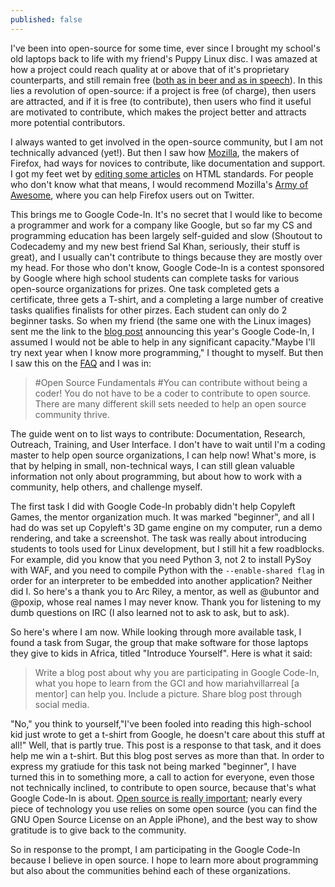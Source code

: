 ```yaml
---
published: false
---
```


I've been into open-source for some time, ever since I brought my school's old laptops back to life with my friend's Puppy Linux disc. I was amazed at how a project could reach quality at or above that of it's proprietary counterparts, and still remain free ([both as in beer and as in speech](http://www.gnu.org/philosophy/free-sw.html)). In this lies a revolution of open-source: if a project is free (of charge), then users are attracted, and if it is free (to contribute), then users who find it useful are motivated to contribute, which makes the project better and attracts more potential contributors.

I always wanted to get involved in the open-source community, but I am not technically advanced (yet!). But then I saw how [Mozilla](mozilla.org), the makers of Firefox, had ways for novices to contribute, like documentation and support. I got my feet wet by [editing some articles](https://developer.mozilla.org/en-US/profiles/irowe) on HTML standards. For people who don't know what that means, I would recommend Mozilla's [Army of Awesome](https://support.mozilla.org/en-US/army-of-awesome), where you can help Firefox users out on Twitter.

This brings me to Google Code-In. It's no secret that I would like to become a programmer and work for a company like Google, but so far my CS and programming education has been largely self-guided and slow (Shoutout to Codecademy and my new best friend Sal Khan, seriously, their stuff is great), and I usually can't contribute to things because they are mostly over my head. For those who don't know, Google Code-In is a contest sponsored by Google where high school students can complete tasks for various open-source organizations for prizes. One task completed gets a certificate, three gets a T-shirt, and a completing a large number of creative tasks qualifies finalists for other pirzes. Each student can only do 2 beginner tasks. So when my friend (the same one with the Linux images) sent me the link to the [blog post](http://google-opensource.blogspot.com/) announcing this year's Google Code-In, I assumed I would not be able to help in any significant capacity."Maybe I'll try next year when I know more programming," I thought to myself. But then I saw this on the [FAQ](https://developers.google.com/open-source/gci/resources/getting-started) and I was in:

> #Open Source Fundamentals
#You can contribute without being a coder!
You do not have to be a coder to contribute to open source. There are many different skill sets needed to help an open source community thrive.

The guide went on to list ways to contribute: Documentation, Research, Outreach, Training, and User Interface. I don't have to wait until I'm a coding master to help open source organizations, I can help now! What's more, is that by helping in small, non-technical ways, I can still glean valuable information not only about programming, but about how to work with a community, help others, and challenge myself.

The first task I did with Google Code-In probably didn't help Copyleft Games, the mentor organization much. It was marked "beginner", and all I had do was set up Copyleft's 3D game engine on my computer, run a demo rendering, and take a screenshot. The task was really about introducing students to tools used for Linux development, but I still hit a few roadblocks. For example, did you know that you need Python 3, not 2 to install PySoy with WAF, and you need to compile Python with the `--enable-shared flag` in order for an interpreter to be embedded into another application? Neither did I. So here's a thank you to Arc Riley, a mentor, as well as @ubuntor and @poxip, whose real names I may never know. Thank you for listening to my dumb questions on IRC (I also learned not to ask to ask, but to ask).



So here's where I am now. While looking through more available task, I found a task from Sugar, the group that make software for those laptops they give to kids in Africa, titled "Introduce Yourself". Here is what it said:

> Write a blog post about why you are participating in Google Code-In, what you hope to learn from the GCI and how mariahvillarreal [a mentor] can help you. Include a picture. Share blog post through social media.

"No," you think to yourself,"I've been fooled into reading this high-school kid just wrote to get a t-shirt from Google, he doesn't care about this stuff at all!" Well, that is partly true. This post is a response to that task, and it does help me win a t-shirt. But this blog post serves as more than that. In order to express my gratiude for this task not being marked "beginner", I have turned this in to something more, a call to action for everyone, even those not technically inclined, to contribute to open source, because that's what Google Code-In is about. [Open source is really important](http://www.pcworld.com/article/209891/10_reasons_open_source_is_good_for_business.html); nearly every piece of technology you use relies on some open source (you can find the GNU Open Source License on an Apple iPhone), and the best way to show gratitude is to give back to the community.

So in response to the prompt, I am participating in the Google Code-In because I believe in open source. I hope to learn more about programming but also about the communities behind each of these organizations. 


 
